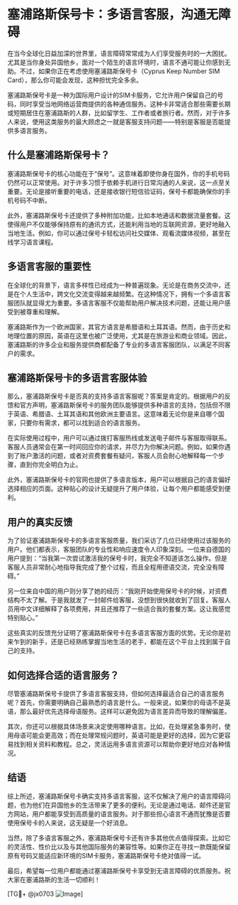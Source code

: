 # 塞浦路斯保号卡：多语言客服，沟通无障碍

在当今全球化日益加深的世界里，语言障碍常常成为人们享受服务时的一大困扰。尤其是当你身处异国他乡，面对一个陌生的语言环境时，语言不通可能让你感到无助。不过，如果你正在考虑使用塞浦路斯保号卡（Cyprus Keep Number SIM Card），那么你可能会发现，这种担忧完全多余。

塞浦路斯保号卡是一种为国际用户设计的SIM卡服务，它允许用户保留自己的号码，同时享受当地网络运营商提供的各种通信服务。这种卡非常适合那些需要长期或短期居住在塞浦路斯的人群，比如留学生、工作者或者旅行者。然而，对于许多人来说，使用这类服务的最大顾虑之一就是客服支持问题——特别是客服是否能提供多语言服务。

## 什么是塞浦路斯保号卡？

塞浦路斯保号卡的核心功能在于“保号”。这意味着即使你身在国外，你的手机号码仍然可以正常使用。对于许多习惯于依赖手机进行日常沟通的人来说，这一点至关重要。无论是接听重要的电话，还是接收银行短信验证码，保号卡都能确保你的手机号码不中断。

此外，塞浦路斯保号卡还提供了多种附加功能，比如本地通话和数据流量套餐。这使得用户不仅能够保持原有的通讯方式，还能利用当地的互联网资源，更好地融入当地生活。例如，你可以通过保号卡轻松访问社交媒体、观看流媒体视频，甚至在线学习语言课程。

## 多语言客服的重要性

在全球化的背景下，语言多样性已经成为一种普遍现象。无论是在商务交流中，还是在个人生活中，跨文化交流变得越来越频繁。在这种情况下，拥有一个多语言客服团队就显得尤为重要。多语言客服不仅能帮助用户解决技术问题，还能让用户感受到被尊重和理解。

塞浦路斯作为一个欧洲国家，其官方语言是希腊语和土耳其语。然而，由于历史和地理位置的原因，英语在这里也被广泛使用，尤其是在旅游业和商业领域。因此，塞浦路斯的许多企业和服务提供商都配备了专业的多语言客服团队，以满足不同客户的需求。

## 塞浦路斯保号卡的多语言客服体验

那么，塞浦路斯保号卡是否真的支持多语言客服呢？答案是肯定的。根据用户的反馈和官方声明，塞浦路斯保号卡的服务团队能够提供多种语言的支持，包括但不限于英语、希腊语、土耳其语和其他欧洲主要语言。这意味着无论你是来自哪个国家，只要你有需求，都可以找到适合的语言服务。

在实际使用过程中，用户可以通过拨打客服热线或发送电子邮件与客服取得联系。客服人员通常会在第一时间回应你的请求，并尽力为你解决问题。例如，如果你遇到了账户激活的问题，或者对资费套餐有疑问，客服人员会耐心地解释每一个步骤，直到你完全明白为止。

此外，塞浦路斯保号卡的官网也提供了多语言版本，用户可以根据自己的语言偏好选择相应的页面。这种贴心的设计无疑提升了用户体验，让每个用户都能感受到便利。

## 用户的真实反馈

为了验证塞浦路斯保号卡的多语言客服质量，我们采访了几位已经使用过该服务的用户。他们都表示，客服团队的专业性和响应速度令人印象深刻。一位来自德国的用户提到：“当我第一次尝试激活我的保号卡时，我完全不知道该怎么操作。但是客服人员非常耐心地指导我完成了整个过程，而且全程用德语交流，完全没有障碍。”

另一位来自中国的用户则分享了她的经历：“我刚开始使用保号卡的时候，对资费结构不太了解。于是我就发了一封邮件给客服，没想到很快就收到了回复。客服人员用中文详细解释了各项费用，并且还推荐了一些适合我的套餐方案。这让我感觉特别贴心。”

这些真实的反馈充分证明了塞浦路斯保号卡在多语言客服方面的优势。无论你是初来乍到的新手，还是已经熟练掌握当地生活的老手，都能在这个平台上找到属于自己的支持。

## 如何选择合适的语言服务？

尽管塞浦路斯保号卡提供了多语言客服支持，但如何选择最适合自己的语言服务呢？首先，你需要明确自己最熟悉的语言是什么。一般来说，如果你的母语不是英语，那么最好优先选择母语服务。这样可以避免因为语言差异而导致的理解偏差。

其次，你还可以根据具体场景来决定使用哪种语言。比如，在处理紧急事务时，使用母语可能会更高效；而在处理常规问题时，英语可能是更好的选择，因为它更容易找到相关资料和教程。总之，灵活运用多语言资源可以帮助你更好地应对各种情况。

## 结语

综上所述，塞浦路斯保号卡确实支持多语言客服，这不仅解决了用户的语言障碍问题，也为他们在异国他乡的生活带来了更多的便利。无论是通过电话、邮件还是官方网站，用户都能享受到高质量的语言服务。对于那些担心语言不通而犹豫是否要使用保号卡的人来说，这无疑是一个好消息。

当然，除了多语言客服之外，塞浦路斯保号卡还有许多其他优点值得探索。比如它的灵活性、性价比以及与其他国际服务的兼容性等。如果你正在寻找一款既能保留原有号码又能适应新环境的SIM卡服务，塞浦路斯保号卡绝对值得一试。

最后，希望每一位用户都能通过塞浦路斯保号卡享受到无语言障碍的优质服务。祝大家在塞浦路斯的生活一切顺利！

[TG💪+ @jx0703 ![Image](https://github.com/user-attachments/assets/dbca1d08-cadb-493c-b0ec-ad6f7a83f270)]